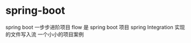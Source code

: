 # spring-boot
spring boot 一步步进阶项目
flow 是 spring boot 项目 spring Integration 实现的文件写入流
        一个小小的项目案例
